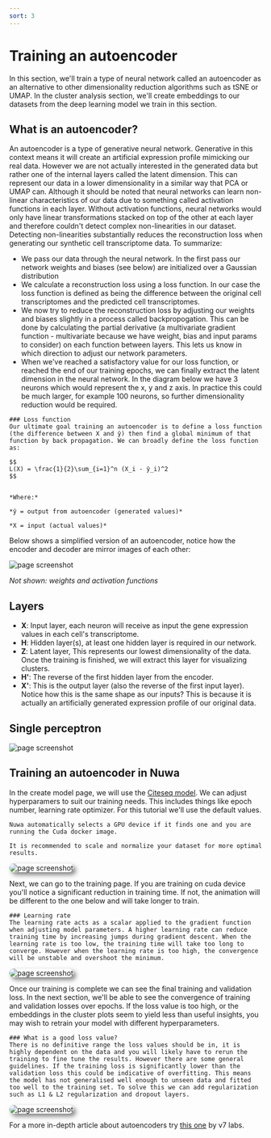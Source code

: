 ```yaml
---
sort: 3
---
```


# Training an autoencoder

In this section, we'll train a type of neural network called an autoencoder as an alternative to other dimensionality reduction algorithms such as tSNE or UMAP. In the cluster analysis section, we'll create embeddings to our datasets from the deep learning model we train in this section. 

## What is an autoencoder?

An autoencoder is a type of generative neural network. Generative in this context means it will create an artificial expression profile mimicking our real data. However we are not actually interested in the generated data but rather one of the internal layers called the latent dimension. This can represent our data in a lower dimensionality in a similar way that PCA or UMAP can. Although it should be noted that neural networks can learn non-linear characteristics of our data due to something called activation functions in each layer. Without activation functions, neural networks would only have linear transformations stacked on top of the other at each layer and therefore couldn't detect complex non-linearities in our dataset. Detecting non-linearities substantially reduces the reconstruction loss when generating our synthetic cell transcriptome data. To summarize:

- We pass our data through the neural network. In the first pass our network weights and biases (see below) are initialized over a Gaussian distribution
- We calculate a reconstruction loss using a loss function. In our case the loss function is defined as being the difference between the original cell transcriptomes and the predicted cell transcriptomes.
- We now try to reduce the reconstruction loss by adjusting our weights and biases slightly in a process called backpropogation. This can be done by calculating the partial derivative (a multivariate gradient function - multivariate because we have weight, bias and input params to consider) on each function between layers. This lets us know in which direction to adjust our network parameters.
- When we've reached a satisfactory value for our loss function, or reached the end of our training epochs, we can finally extract the latent dimension in the neural network. In the diagram below we have 3 neurons which would represent the x, y and z axis. In practice this could be much larger, for example 100 neurons, so further dimensionality reduction would be required. 

```note
### Loss function
Our ultimate goal training an autoencoder is to define a loss function (the difference between X and ŷ) then find a global minimum of that function by back propagation. We can broadly define the loss function as:

$$
L(X) = \frac{1}{2}\sum_{i=1}^n (X_i - ŷ_i)^2
$$


*Where:*

*ŷ = output from autoencoder (generated values)*

*X = input (actual values)*
```

Below shows a simplified version of an autoencoder, notice how the encoder and decoder are mirror images of each other:

<img alt='page screenshot' src='https://raw.githubusercontent.com/nuwa-genomics/Nuwa/main/docs/assets/images/screenshots/clustering_tutorial/autoencoder.png'>

*Not shown: weights and activation functions*

**Layers**
-----------
- **X**: Input layer, each neuron will receive as input the gene expression values in each cell's transcriptome. 
- **H**: Hidden layer(s), at least one hidden layer is required in our network.
- **Z**: Latent layer, This represents our lowest dimensionality of the data. Once the training is finished, we will extract this layer for visualizing clusters.
- **H'**: The reverse of the first hidden layer from the encoder.
- **X'**: This is the output layer (also the reverse of the first input layer). Notice how this is the same shape as our inputs? This is because it is actually an artificially generated expression profile of our original data. 

## Single perceptron

<img alt='page screenshot' src='https://raw.githubusercontent.com/nuwa-genomics/Nuwa/main/docs/assets/images/screenshots/clustering_tutorial/neuron.png'>


## Training an autoencoder in Nuwa

In the create model page, we will use the [Citeseq model](https://github.com/naity/citeseq_autoencoder/tree/main). We can adjust hyperparamers to suit our training needs. This includes things like epoch number, learning rate optimizer. For this tutorial we'll use the default values. 

```note
Nuwa automatically selects a GPU device if it finds one and you are running the Cuda docker image. 
```

```tip
It is recommended to scale and normalize your dataset for more optimal results. 
```

<img style='border-radius:10px; box-shadow: 5px 5px 10px rgb(0 0 0 / 0.5);' alt='page screenshot' src='https://raw.githubusercontent.com/nuwa-genomics/Nuwa/main/docs/assets/images/screenshots/clustering_tutorial/create_model_page.png'>

Next, we can go to the training page. If you are training on cuda device you'll notice a significant reduction in training time. If not, the animation will be different to the one below and will take longer to train.

```note
### Learning rate
The learning rate acts as a scalar applied to the gradient function when adjusting model parameters. A higher learning rate can reduce training time by increasing jumps during gradient descent. When the learning rate is too low, the training time will take too long to converge. However when the learning rate is too high, the convergence will be unstable and overshoot the minimum.
```

<img style='border-radius:10px; box-shadow: 5px 5px 10px rgb(0 0 0 / 0.5);' alt='page screenshot' src='https://raw.githubusercontent.com/nuwa-genomics/Nuwa/main/docs/assets/images/screenshots/clustering_tutorial/train_page.png'>

Once our training is complete we can see the final training and validation loss. In the next section, we'll be able to see the convergence of training and validation losses over epochs. If the loss value is too high, or the embeddings in the cluster plots seem to yield less than useful insights, you may wish to retrain your model with different hyperparameters.

```tip
### What is a good loss value?
There is no definitive range the loss values should be in, it is highly dependent on the data and you will likely have to rerun the training to fine tune the results. However there are some general guidelines. If the training loss is significantly lower than the validation loss this could be indicative of overfitting. This means the model has not generalised well enough to unseen data and fitted too well to the training set. To solve this we can add regularization such as L1 & L2 regularization and dropout layers.  
```

<img style='border-radius:10px; box-shadow: 5px 5px 10px rgb(0 0 0 / 0.5);' alt='page screenshot' src='https://raw.githubusercontent.com/nuwa-genomics/Nuwa/main/docs/assets/images/screenshots/clustering_tutorial/train_complete_page.png'>

For a more in-depth article about autoencoders try [this one](https://www.v7labs.com/blog/autoencoders-guide) by v7 labs.